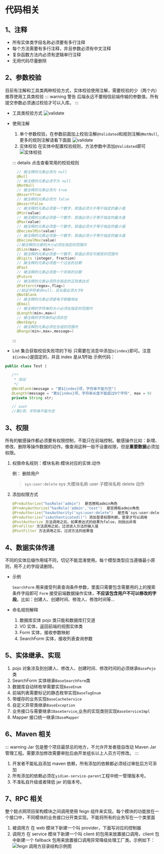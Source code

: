 # 代码相关

## 1、注释

-   所有实体类字段名称必须要有多行注释 <Badge text="强制" type="error"/>
-   每个方法需要有多行注释，并且参数必须有中文注释 <Badge text="强制" type="error"/>
-   复杂函数方法内必须有逻辑单行注释 <Badge text="强制" type="error"/>
-   无用代码尽量删除

## 2、参数校验

目前有注解和工具类两种校验方式，实体校验使用注解，需要校验的少（两个内）推荐使用工具类校验
::: warning 警告
后端永远不要相信前端传输的参数值，所有提交参数必须通过校验才可以入库。
:::

-   工具类校验方式
    <img :src="$withBase('/img/java_validate.png')" alt="validate"/>

-   使用注解

    1. 单个参数校验，在参数前面加上校验注解`@Validated`和规则注解`@NotNull`, 更多的规则注解请看下面面
       <img :src="$withBase('/img/z_validate.png')" alt="validate"/>
    2. 实体校验
       在实体中配置校验规则，方法参数中添加`@Validated`即可
       <img :src="$withBase('/img/st_validate.png')" alt="实体校验"/>

    ::: details 点击查看常用的校验规则

    ```java
      // 被注释的元素必须为 null
      @Null
      // 被注释的元素必须不为 null
      @NotNull
      // 被注释的元素必须为 true
      @AssertTrue
      // 被注释的元素必须为 false
      @AssertFalse
      // 被注释的元素必须是一个数字，其值必须大于等于指定的最小值
      @Min(value)
      // 被注释的元素必须是一个数字，其值必须小于等于指定的最大值
      @Max(value)
      // 被注释的元素必须是一个数字，其值必须大于等于指定的最小值
      @DecimalMin(value)
      // 被注释的元素必须是一个数字，其值必须小于等于指定的最大值
      @DecimalMax(value)
      //被注释的元素的大小必须在指定的范围内
      @Size(max=, min=)
      // 被注释的元素必须是一个数字，其值必须在可接受的范围内
      @Digits (integer, fraction)
      // 被注释的元素必须是一个过去的日期
      @Past
      // 被注释的元素必须是一个将来的日期
      @Future
      // 被注释的元素必须符合指定的正则表达式
      @Pattern(regex=,flag=)
      //验证字符串非null，且长度必须大于0
      @NotBlank
      // 被注释的元素必须是电子邮箱地址
      @Email
      // 被注释的字符串的大小必须在指定的范围内
      @Length(min=,max=)
      // 被注释的字符串的必须非空
      @NotEmpty
      // 被注释的元素必须在合适的范围内
      @Range(min=,max=,message=)
    ```

    :::

-   List 集合获取校验失败项的下标
    只需要在消息中添加`${index}`即可。注意`${index}`是固定的，并且 index 是从**1**开始
    示例代码：

```java
public class Test {

   /**
    * 测试
    */
   @NotBlank(message = "第${index}项，字符串不能为空")
   @Length(message = "第${index}项，字符串长度不能超过9个字符", max = 9)
   private String str;

   // sout
   //第1项，字符串不能为空
```

## 3、权限

所有的敏感操作都必须要有权限控制，不能只在前端控制。敏感操作比如：新增、修改、删除等操作数据的动作。像查询这种一般不设置权限，但是**重要数据**必须加权限。

1. 权限命名规则：模块名称:模块对应的实体:动作

    例： 删除用户

    > `sys:user:delete`
    > sys 大模块名称
    > user 子模块名称
    > delete 动作

2. 添加权限方式
    ```java
    @PreAuthorize("hasRole('admin")  是否拥有admin角色
    @PreAnyAuthorize("hasRole('admin','test")  是否拥有admin角色
    @PreAuthorize("hasAuthority('sys:user:delete")  是否有`sys:user:delete`权限
    @PreAuthorize("isAuthenticated()") 添加登录权限判断，登录才可以调用
    @PostAuthorize 方法调用之后，如果表达式的结果为false，则抛出异常
    @PreFilter 方法调用之前，过滤进入方法的输入值
    @PostFilter 方法调用之后，过滤方法的结果值
    ```

## 4、数据实体传递

不同的实体后缀作用域不同，切记不能混淆使用。每个模型类型应当遵循最小原则，用不上的字段请删除。

-   示例

    `SearchForm` 用来接受列表查询条件参数，里面只需要包含需要用的上的搜索条件字段即可
    `Form` 接受前端数据操作实体，**不应该包含用户不可以修改的字段**。比如：创建人、创建时间、修改人、修改时间等...

-   命名规则解释
    1. 数据库实体 pojo 类只能和数据库打交道
    2. VO 实体，返回前端的视图实体类
    3. Form 实体，接收参数映射
    4. SearchForm 实体，接收列表查询参数

## 5、实体继承、实现

1. pojo 对象涉及到创建人、修改人、创建时间、修改时间的必须继承`BasePojo`类
2. SearchForm 实体继承`BaseSearchForm`类
3. 数据库自动转枚举需要实现`BaseEnum`
4. 前端列表需要标记的静态枚举实现`BaseTagEnum`
5. 带缓存的业务实现`BaseCacheService`
6. 自定义异常类继承`BaseException`
7. 业务接口与需要继承`IBaseService`,业务的实现类则实现`BaseServiceImpl`
8. Mapper 接口统一继承`IBaseMapper`

## 6、Maven 相关

::: warning
Jar 包是整个项目最禁忌的地方，不允许开发者擅自改动 Maven Jar 管理工程。需要添加修改需要审批后由开发组长以上人员方可修改。
:::

1. 开发者不能私自添加 maven 依赖，所有添加的依赖都必须经过审批后方可添加
2. 所有添加的依赖必须在`yidian-service-parent`工程中统一管理版本号。
3. 不准私自升级或者降低 jar 的版本号。

## 7、RPC 相关

整个懿点网项目架构模块之间调用使用 feign 组件来实现。每个模块的功能放在一个接口中，不同模块的业务接口分开类实现。不能将所有的业务写在一个类里面

1. 被调用方
   在 web 模块下新建一个叫 provider，下面写对应的控制器
2. 调用方
   在 service 模块下新建一个叫 client 的包用来放置接口调用，client 包中新建一个 fallback 包用来放置接口调用异常降级处理工厂类。示例如下：
   <img :src="$withBase('/img/feign.png')" alt="feign 调用方目录结构示例图"/>
